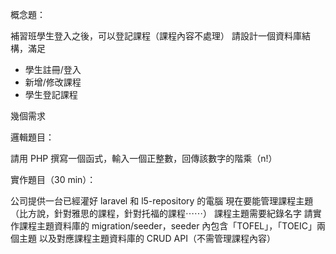 概念題：

補習班學生登入之後，可以登記課程（課程內容不處理）
請設計一個資料庫結構，滿足
* 學生註冊/登入
* 新增/修改課程
* 學生登記課程

幾個需求

邏輯題目：

請用 PHP 撰寫一個函式，輸入一個正整數，回傳該數字的階乘（n!）



實作題目（30 min）：

公司提供一台已經灌好 laravel 和 l5-repository 的電腦
現在要能管理課程主題（比方說，針對雅思的課程，針對托福的課程⋯⋯）
課程主題需要紀錄名字
請實作課程主題資料庫的 migration/seeder，seeder 內包含「TOFEL」，「TOEIC」兩個主題 
以及對應課程主題資料庫的 CRUD API（不需管理課程內容）

